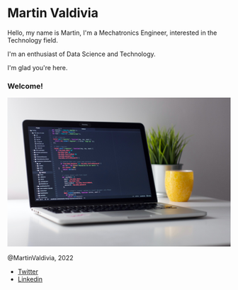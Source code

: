 <!DOCTYPE html>
<html lang="en">
    <head>
        <meta charset="utf-8">
        <meta name="viewport" content="width=device-width, initial-scale=1.0">
        <!--<title>Martin Valdivia Website</title>-->
        <style data-merge-styles="true"></style>
        <link rel="stylesheet" href="style.css" type="text/css">
        <link rel="stylesheet" href="https://fonts.googleapis.com/css?family=Roboto">
        <link rel="stylesheet" href="https://fonts.googleapis.com/css?family=Montserrat">
        <base href="https://martinvaldivia.github.io/">
        <!--Style will be imported from Style.css file-->
    </head>
    <!--Body-->
    <body>
        <h1>Martin Valdivia</h1>
        <p>Hello, my name is Martin, I'm a Mechatronics Engineer, interested in the Technology field.</p>
        <p>I'm an enthusiast of Data Science and Technology.</p>
        <p>I'm glad you're here.</p>
        <div></div>
        <h3>Welcome!</h3>
        <img src="https://github.com/martinvaldivia/martinvaldivia.github.io/blob/main/figs/computer.jpg?raw=true" alt="Computer">
    </body>
    <!--Footer-->
    <footer>
        <p>@MartinValdivia, 2022</p>
        <ul>
            <li>
                <a href="https://twitter.com/valdiviatech">Twitter</a>
            </li>
            <li>
                <a href="https://www.linkedin.com/in/martin-valdivia/">Linkedin</a>
            </li>
        </ul>
    </footer>
</html>

